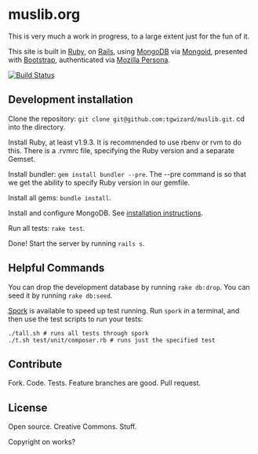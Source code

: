 # muslib.org

This is very much a work in progress, to a large extent just for the fun of it.

This site is built in [Ruby](http://www.ruby-lang.org), on
[Rails](http://rubyonrails.org/), using [MongoDB](http://www.mongodb.org/) via
[Mongoid](http://mongoid.org), presented with
[Bootstrap](http://twitter.github.com/bootstrap/), authenticated via [Mozilla
Persona](https://login.persona.org/).

[![Build Status](https://travis-ci.org/tgwizard/muslib.png)](https://travis-ci.org/tgwizard/muslib)


## Development installation

Clone the repository: `git clone git@github.com:tgwizard/muslib.git`. cd
into the directory.

Install Ruby, at least v1.9.3. It is recommended to use rbenv or rvm to do
this. There is a .rvmrc file, specifying the Ruby version and a separate
Gemset.

Install bundler: `gem install bundler --pre`. The --pre command is so that we
get the ability to specify Ruby version in our gemfile.

Install all gems: `bundle install`.

Install and configure MongoDB. See [installation
instructions](http://www.mongodb.org/display/DOCS/Quickstart).

Run all tests: `rake test`.

Done! Start the server by running `rails s`.


## Helpful Commands

You can drop the development database by running `rake db:drop`. You can seed
it by running `rake db:seed`.

[Spork](https://github.com/sporkrb/spork) is available to speed up test
running. Run `spork` in a terminal, and then use the test scripts to run your
tests:

~~~
./tall.sh # runs all tests through spork
./t.sh test/unit/composer.rb # runs just the specified test
~~~


## Contribute

Fork. Code. Tests. Feature branches are good. Pull request.


## License

Open source. Creative Commons. Stuff.

Copyright on works?

